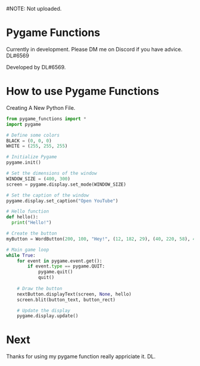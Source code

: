 #NOTE: Not uploaded.

# Pygame Functions
Currently in development. Please DM me on Discord if you have advice. DL#6569

Developed by DL#6569.

# How to use Pygame Functions 
Creating A New Python File.

```py
from pygame_functions import *
import pygame

# Define some colors
BLACK = (0, 0, 0)
WHITE = (255, 255, 255)

# Initialize Pygame
pygame.init()

# Set the dimensions of the window
WINDOW_SIZE = (400, 300)
screen = pygame.display.set_mode(WINDOW_SIZE)

# Set the caption of the window
pygame.display.set_caption("Open YouTube")

# Hello function
def hello():
  print("Hello!")

# Create the button
myButton = WordButton(200, 100, "Hey!", (12, 182, 29), (40, 220, 58), 40)

# Main game loop
while True:
    for event in pygame.event.get():
        if event.type == pygame.QUIT:
            pygame.quit()
            quit()
      
    # Draw the button
    nextButton.displayText(screen, None, hello)
    screen.blit(button_text, button_rect)

    # Update the display
    pygame.display.update()
```

# Next
Thanks for using my pygame function really appriciate it.
DL.

